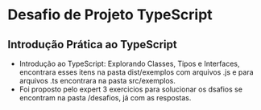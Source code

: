 # Desafio de Projeto TypeScript
## Introdução Prática ao TypeScript
- Introdução ao TypeScript: Explorando Classes, Tipos e Interfaces, encontrara esses itens na pasta dist/exemplos com arquivos .js 
e para arquivos .ts encontrara na pasta src/exemplos.
- Foi proposto pelo expert 3 exercicios para solucionar os dsafios se encontram na pasta /desafios, já com as respostas.
